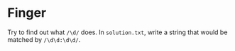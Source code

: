 # Finger

Try to find out what `/\d/` does.
In `solution.txt`, write a string that would be matched by `/\d\d:\d\d/`.
